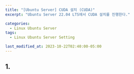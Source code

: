 ```yaml
---
title: "[Ubuntu Server] CUDA 설치 (CUDA)"
excerpt: "Ubuntu Server 22.04 LTS에서 CUDA 설치를 진행한다."

categories:
  - Linux Ubuntu Server
tags:
  - Linux Ubuntu Server Setting

last_modified_at: 2023-10-22T02:40:00-05:00
---
```


## 1.

```

```
